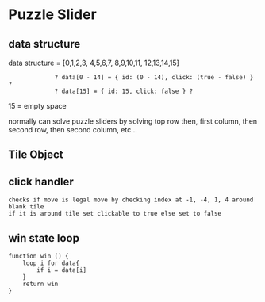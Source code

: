 # Puzzle Slider


## data structure
data structure = [0,1,2,3,
                  4,5,6,7,
                  8,9,10,11,
                  12,13,14,15]

                 ? data[0 - 14] = { id: (0 - 14), click: (true - false) } ?
                 ? data[15] = { id: 15, click: false } ?

15 = empty space

normally can solve puzzle sliders by solving top row then, first column, then second row, then second column, etc...

## Tile Object


## click handler
    checks if move is legal move by checking index at -1, -4, 1, 4 around blank tile
    if it is around tile set clickable to true else set to false



## win state loop
    function win () {
        loop i for data{
            if i = data[i]
        }
        return win
    }                